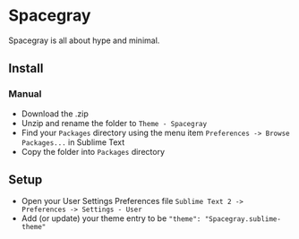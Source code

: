# Spacegray

Spacegray is all about hype and minimal.

## Install

### Manual

* Download the .zip
* Unzip and rename the folder to `Theme - Spacegray`
* Find your `Packages` directory using the menu item `Preferences -> Browse Packages...` in Sublime Text
* Copy the folder into `Packages` directory

## Setup

* Open your User Settings Preferences file `Sublime Text 2 -> Preferences -> Settings - User`
* Add (or update) your theme entry to be `"theme": "Spacegray.sublime-theme"`
